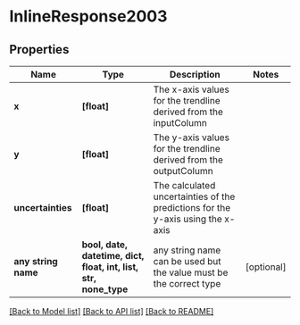 # InlineResponse2003


## Properties
Name | Type | Description | Notes
------------ | ------------- | ------------- | -------------
**x** | **[float]** | The x-axis values for the trendline derived from the inputColumn | 
**y** | **[float]** | The y-axis values for the trendline derived from the outputColumn | 
**uncertainties** | **[float]** | The calculated uncertainties of the predictions for the y-axis using the x-axis | 
**any string name** | **bool, date, datetime, dict, float, int, list, str, none_type** | any string name can be used but the value must be the correct type | [optional]

[[Back to Model list]](../README.md#documentation-for-models) [[Back to API list]](../README.md#documentation-for-api-endpoints) [[Back to README]](../README.md)


